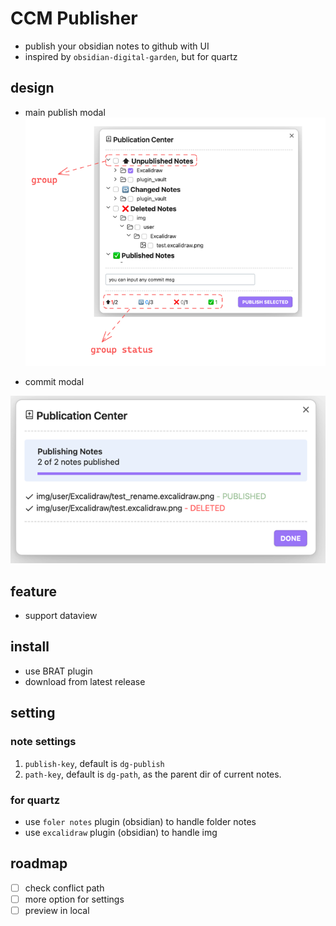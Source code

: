 # CCM Publisher

- publish your obsidian notes to github with UI
- inspired by `obsidian-digital-garden`, but for quartz



## design

- main publish modal
![publisher_view1.png](img%2Fpublisher_view1.png)

- commit modal

![commit_view.png](img%2Fcommit_view.png)

## feature
- support dataview

## install
- use BRAT plugin
- download from latest release

## setting

### note settings
1. `publish-key`, default is `dg-publish`
2. `path-key`, default is `dg-path`, as the parent dir of current notes.


### for quartz 
- use `foler notes` plugin (obsidian) to handle folder notes
- use `excalidraw` plugin (obsidian) to handle img

## roadmap

- [ ] check conflict path
- [ ] more option for settings
- [ ] preview in local
